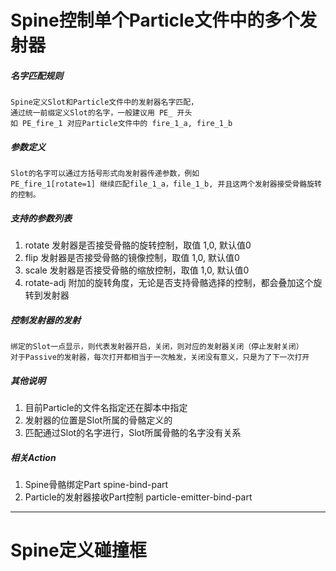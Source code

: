 # Spine控制单个Particle文件中的多个发射器
##### 名字匹配规则
	Spine定义Slot和Particle文件中的发射器名字匹配，
    通过统一前缀定义Slot的名字，一般建议用 PE_ 开头
    如 PE_fire_1 对应Particle文件中的 fire_1_a, fire_1_b
##### 参数定义
	Slot的名字可以通过方括号形式向发射器传递参数，例如
   	PE_fire_1[rotate=1] 继续匹配file_1_a，file_1_b, 并且这两个发射器接受骨骼旋转的控制。

##### 支持的参数列表
1. rotate
	发射器是否接受骨骼的旋转控制，取值 1,0, 默认值0
1. flip
	发射器是否接受骨骼的镜像控制，取值 1,0, 默认值0
1. scale
	发射器是否接受骨骼的缩放控制，取值 1,0, 默认值0
1. rotate-adj
	附加的旋转角度，无论是否支持骨骼选择的控制，都会叠加这个旋转到发射器

##### 控制发射器的发射
    绑定的Slot一点显示，则代表发射器开启，关闭，则对应的发射器关闭（停止发射关闭）
    对于Passive的发射器，每次打开都相当于一次触发，关闭没有意义，只是为了下一次打开

##### 其他说明
1. 目前Particle的文件名指定还在脚本中指定
1. 发射器的位置是Slot所属的骨骼定义的
1. 匹配通过Slot的名字进行，Slot所属骨骼的名字没有关系

##### 相关Action
1. Spine骨骼绑定Part spine-bind-part
1. Particle的发射器接收Part控制 particle-emitter-bind-part

---------------------------------------
# Spine定义碰撞框